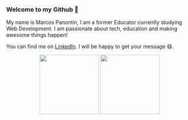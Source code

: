 ### Welcome to my Github 👋

My name is Marcos Panontin, I am a former Educator currently studying Web Development. I am passionate about tech, education and making awesome things happen!

You can find me on <a href="https://www.linkedin.com/in/marcos-panontin/">LinkedIn</a>. I will be happy to get your message 😄.

<div align="center">
  <img height="160em" src="https://github-readme-stats.vercel.app/api?username=marcos-panontin&show_icons=true&theme=dark&include_all_commits=true&count_private=true"/>
  <img height="160em" src="https://github-readme-stats.vercel.app/api/top-langs/?username=marcos-panontin&layout=compact&langs_count=10&theme=dark"/>

  <!-- TEMAS: dark, radical, merko, gruvbox, tokyonight, onedark, cobalt, synthwave, highcontrast, dracula -->
</div>

<!--
**marcos-panontin/marcos-panontin** is a ✨ _special_ ✨ repository because its `README.md` (this file) appears on your GitHub profile.

Here are some ideas to get you started:

- 🔭 I’m currently working on ...
- 🌱 I’m currently learning ...
- 👯 I’m looking to collaborate on ...
- 🤔 I’m looking for help with ...
- 💬 Ask me about ...
- 📫 How to reach me: ...
- 😄 Pronouns: ...
- ⚡ Fun fact: ...
-->
